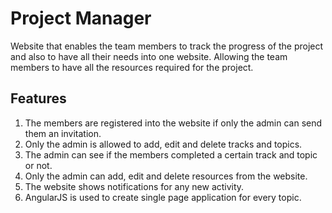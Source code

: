 # Project Manager

Website that enables the team members to track the progress of the project and also to have all their needs into one website. Allowing the team members to have all the resources required for the project.

## Features

1. The members are registered into the website if only the admin can send them an invitation.
2. Only the admin is allowed to add, edit and delete tracks and topics.
3. The admin can see if the members completed a certain track and topic or not.
4. Only the admin can add, edit and delete resources from the website.
5. The website shows notifications for any new activity.
6. AngularJS is used to create single page application for every topic.

